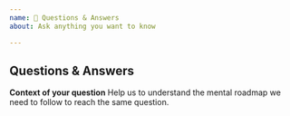 ```yaml
---
name: 🤔 Questions & Answers
about: Ask anything you want to know

---
```


## Questions & Answers

**Context of your question**
Help us to understand the mental roadmap we need to follow to reach the same question.
